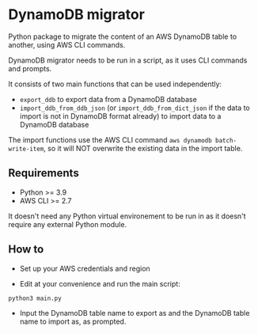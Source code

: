 # DynamoDB migrator

Python package to migrate the content of an AWS DynamoDB table to another, using AWS CLI commands.

DynamoDB migrator needs to be run in a script, as it uses CLI commands and prompts.

It consists of two main functions that can be used independently:
- `export_ddb` to export data from a DynamoDB database
- `import_ddb_from_ddb_json` (or `import_ddb_from_dict_json` if the data to import is not in DynamoDB format already) to import data to a DynamoDB database

The import functions use the AWS CLI command `aws dynamodb batch-write-item`, so it will NOT overwrite the existing data in the import table.

## Requirements

- Python >= 3.9
- AWS CLI >= 2.7

It doesn't need any Python virtual environement to be run in as it doesn't require any external Python module.

## How to

- Set up your AWS credentials and region

- Edit at your convenience and run the main script:
```bash
python3 main.py
```

- Input the DynamoDB table name to export as and the DynamoDB table name to import as, as prompted.
